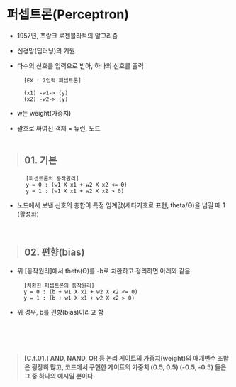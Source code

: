 # 퍼셉트론(Perceptron)

- 1957년, 프랑크 로젠블라트의 알고리즘
- 신경망(딥러닝)의 기원
- 다수의 신호를 입력으로 받아, 하나의 신호를 출력

        [EX : 2입력 퍼셉트론]

        (x1) -w1-> (y)
        (x2) -w2-> (y)

- w는 weight(가중치)
- 괄호로 싸여진 객체 = 뉴런, 노드  
  <br>

> ## 01. 기본

          [퍼셉트론의 동작원리]
          y = 0 : (w1 X x1 + w2 X x2 <= Θ)
          y = 1 : (w1 X x1 + w2 X x2 > Θ)

- 노드에서 보낸 신호의 총합이 특정 임계값(세타기호로 표현, theta/Θ)을 넘길 때 1 (활성화)

<br>

> ## 02. 편향(bias)

- 위 [동작원리]에서 theta(Θ)를 -b로 치환하고 정리하면 아래와 같음

        [치환한 퍼셉트론의 동작원리]
        y = 0 : (b + w1 X x1 + w2 X x2 <= 0)
        y = 1 : (b + w1 X x1 + w2 X x2 > 0)

- 위 경우, b를 편향(bias)이라고 함

<br><br><br>

> #### [C.f.01.] AND, NAND, OR 등 논리 게이트의 가중치(weight)의 매개변수 조합은 굉장히 많고, 코드에서 구현한 게이트의 가중치 (0.5, 0.5) (-0.5, -0.5) 들은 그 중 하나의 예시일 뿐이다.
